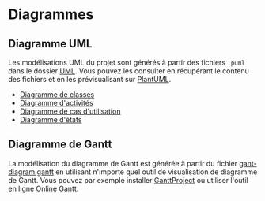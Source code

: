 # Diagrammes

## Diagramme UML

Les modélisations UML du projet sont générés à partir des fichiers `.puml` dans le dossier [UML](./UML). Vous pouvez les consulter en récupérant le contenu des fichiers et en les prévisualisant sur [PlantUML](https://www.plantuml.com/plantuml).

- [Diagramme de classes](./UML/class-diagram.puml)
- [Diagramme d'activités](./UML/activity-diagram/activity-diagram.puml)
- [Diagramme de cas d'utilisation](./UML/use-case-diagram.puml)
- [Diagramme d'états](./UML/state-diagram.puml)

## Diagramme de Gantt

La modélisation du diagramme de Gantt est générée à partir du fichier [gant-diagram.gantt](./gantt-diagram.gantt) en utilisant n'importe quel outil de visualisation de diagramme de Gantt. Vous pouvez par exemple installer [GanttProject](https://www.ganttproject.biz/) ou utiliser l'outil en ligne [Online Gantt](https://www.onlinegantt.com/#/gantt).
